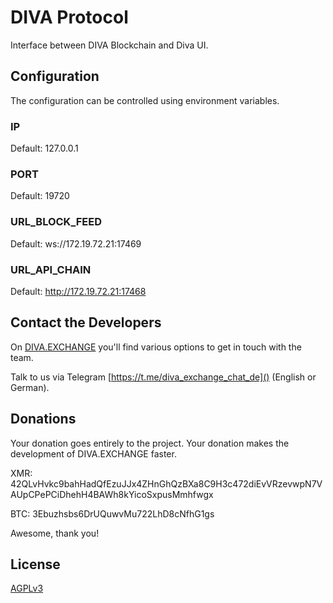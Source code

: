 # DIVA Protocol

Interface between DIVA Blockchain and Diva UI.

## Configuration
The configuration can be controlled using environment variables.

### IP
Default: 127.0.0.1

### PORT
Default: 19720

### URL_BLOCK_FEED
Default: ws://172.19.72.21:17469

### URL_API_CHAIN
Default: http://172.19.72.21:17468


## Contact the Developers

On [DIVA.EXCHANGE](https://www.diva.exchange) you'll find various options to get in touch with the team.

Talk to us via Telegram [https://t.me/diva_exchange_chat_de]() (English or German).

## Donations

Your donation goes entirely to the project. Your donation makes the development of DIVA.EXCHANGE faster.

XMR: 42QLvHvkc9bahHadQfEzuJJx4ZHnGhQzBXa8C9H3c472diEvVRzevwpN7VAUpCPePCiDhehH4BAWh8kYicoSxpusMmhfwgx

BTC: 3Ebuzhsbs6DrUQuwvMu722LhD8cNfhG1gs

Awesome, thank you!

## License

[AGPLv3](LICENSE)
